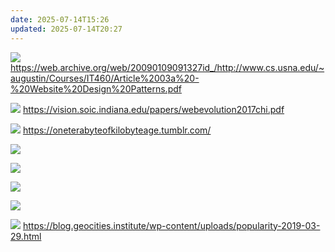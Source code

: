 ```yaml
---
date: 2025-07-14T15:26
updated: 2025-07-14T20:27
---
```

![](IMG-20250714155619429.png)
https://web.archive.org/web/20090109091327id_/http://www.cs.usna.edu/~augustin/Courses/IT460/Article%2003a%20-%20Website%20Design%20Patterns.pdf


![](IMG-20250714155944411.png)
https://vision.soic.indiana.edu/papers/webevolution2017chi.pdf

![](IMG-20250714202558721.png)
https://oneterabyteofkilobyteage.tumblr.com/

![](IMG-20250714202618375.png)

![](IMG-20250714202625706.png)

![](IMG-20250714202630312.png)

![](IMG-20250714202634979.png)

![](IMG-20250714202639562.png)
https://blog.geocities.institute/wp-content/uploads/popularity-2019-03-29.html